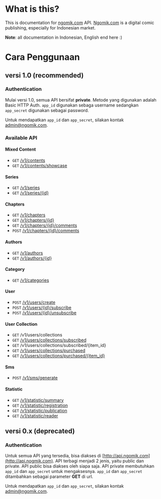 What is this?
==============

This is documentation for [ngomik.com](http://ngomik.com) API. [Ngomik.com](http://ngomik.com) is a digital comic publishing, especially for Indonesian market. 

**Note**: all documentation in Indonesian, English end here :)

# Cara Penggunaan

## versi 1.0 (recommended)

### Authentication
Mulai versi 1.0, semua API bersifat **private**. Metode yang digunakan adalah Basic HTTP Auth. `app_id` digunakan sebaga username sedangkan `app_secret` digunakan sebagai password.

Untuk mendapatkan `app_id` dan `app_secret`, silakan kontak admin@ngomik.com. 

### Available API

#### Mixed Content
* `GET` [/v1/contents](v1/content.md#index)
* `GET` [/v1/contents/showcase](v1/content.md#showcase)

#### Series
* `GET` [/v1/series](v1/series.md#index)
* `GET` [/v1/series/{id}](v1/series.md#detail)

#### Chapters
* `GET` [/v1/chapters](v1/chapter.md#index)
* `GET` [/v1/chapters/{id}](v1/chapter.md#detail)
* `GET` [/v1/chapters/{id}/comments](v1/chapter.md#get-comments)
* `POST` [/v1/chapters/{id}/comments](v1/chapter.md#post-comments)

#### Authors
* `GET` [/v1/authors](v1/authors.md#index)
* `GET` [/v1/authors/{id}](v1/author.md#detail)

#### Category
* `GET` [/v1/categories](v1/category.md#index)

#### User
* `POST` [/v1/users/create](v1/user.md#index)
* `POST` [/v1/users/{id}/subscribe](v1/user.md#subscribe)
* `POST` [/v1/users/{id}/unsubscribe](v1/user.md#unsubscribe)

#### User Collection
* `GET` /v1/users/collections
* `GET` [/v1/users/collections/subscribed](v1/collection.md#subscribed)
* `GET` /v1/users/collections/subscribed/{item_id}
* `GET` [/v1/users/collections/purchased](v1/collection.md#purchased)
* `GET` [/v1/users/collections/purchased/{item_id}](v1/collection.md#purchased)

#### Sms
* `POST` [/v1/sms/generate](v1/sms.md#generate)

#### Statistic
* `GET` [/v1/statistic/summary](v1/statistic.md#summary)
* `GET` [/v1/statistic/registration](v1/statistic.md#daily-registration)
* `GET` [/v1/statistic/publication](v1/statistic.md#daily-publication)
* `GET` [/v1/statistic/reader](v1/statistic.md#daily-reader)

## versi 0.x (deprecated)

### Authentication
Untuk semua API yang tersedia, bisa diakses di [http://api.ngomik.com](http://api.nogmik.com). API terbagi menjadi 2 jenis, yaitu public dan private. API public bisa diakses oleh siapa saja. API private membutuhkan `app_id` dan `app_secret` untuk mengaksesnya. `app_id` dan `app_secret` ditambahkan sebagai parameter **GET** di url.

Untuk mendapatkan `app_id` dan `app_secret`, silakan kontak admin@ngomik.com. 

